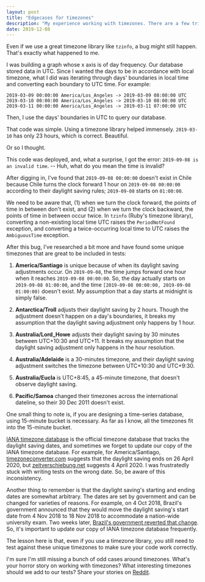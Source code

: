 ```yaml
---
layout: post
title: "Edgecases for timezones"
description: "My experience working with timezones. There are a few tricky edge cases that we should be aware of."
date: 2019-12-08
---
```


Even if we use a great timezone library like `tzinfo`, a bug might still happen. That's exactly what happened to me.

I was building a graph whose x axis is of day frequency. Our database stored data in UTC. Since I wanted the days to be in accordance with local timezone, what I did was iterating through days' boundaries in local time and converting each boundary to UTC time. For example:

```
2019-03-09 00:00:00 America/Los_Angeles -> 2019-03-09 08:00:00 UTC
2019-03-10 00:00:00 America/Los_Angeles -> 2019-03-10 08:00:00 UTC
2019-03-11 00:00:00 America/Los_Angeles -> 2019-03-11 07:00:00 UTC
```

Then, I use the days' boundaries in UTC to query our database.

That code was simple. Using a timezone library helped immensely. `2019-03-10` has only 23 hours, which is correct. Beautiful.

Or so I thought.

This code was deployed, and, what a surprise, I got the error: `2019-09-08 is an invalid time`. -- Huh, what do you mean the time is invalid?

After digging in, I've found that `2019-09-08 00:00:00` doesn't exist in Chile because Chile turns the clock forward 1 hour on `2019-09-08 00:00:00` according to their daylight saving rules; `2019-09-08` starts on `01:00:00`.

We need to be aware that, (1) when we turn the clock forward, the points of time in between don't exist, and (2) when we turn the clock backward, the points of time in between occur twice. In `tzinfo` (Ruby's timezone library), converting a non-existing local time UTC raises the `PeriodNotFound` exception, and converting a twice-occurring local time to UTC raises the `AmbiguousTime` exception.

After this bug, I've researched a bit more and have found some unique timezones that are great to be included in tests:

1. __America/Santiago__ is unique because of when its daylight saving adjustments occur. On `2019-09-08`, the time jumps forward one hour when it reaches `2019-09-08 00:00:00`. So, the day actually starts on `2019-09-08 01:00:00`, and the time `[2019-09-08 00:00:00, 2019-09-08 01:00:00)` doesn't exist. My assumption that a day starts at midnight is simply false.

2. __Antarctica/Troll__ adjusts their daylight saving by 2 hours. Though the adjustment doesn't happen on a day's boundaries, it breaks my assumption that the daylight saving adjustment only happens by 1 hour.

3. __Australia/Lord_Howe__ adjusts their daylight saving by 30 minutes between UTC+10:30 and UTC+11. It breaks my assumption that the daylight saving adjustment only happens in the hour resolution.

4. __Australia/Adelaide__ is a 30-minutes timezone, and their daylight saving adjustment switches the timezone between UTC+10:30 and UTC+9:30.

5. __Australia/Eucla__ is UTC+8:45, a 45-minute timezone, that doesn't observe daylight saving.

6. __Pacific/Samoa__ changed their timezones across the international dateline, so their 30 Dec 2011 doesn't exist.

One small thing to note is, if you are designing a time-series database, using 15-minute bucket is necessary. As far as I know, all the timezones fit into the 15-minute bucket.

[IANA timezone database](https://www.iana.org/time-zones) is the official timezone database that tracks the daylight saving dates, and sometimes we forget to update our copy of the IANA timezone database. For example, for America/Santiago, [timezoneconverter.com](http://www.timezoneconverter.com/cgi-bin/zoneinfo?tz=America/Santiago) suggests that the daylight saving ends on 26 April 2020, but [zeitverschiebung.net](https://www.zeitverschiebung.net/en/timezone/america--santiago) suggests 4 April 2020. I was frustratedly stuck with writing tests on the wrong date. So, be aware of this inconsistency.

Another thing to remember is that the daylight saving's starting and ending dates are somewhat arbitrary. The dates are set by government and can be changed for varieties of reasons. For example, on 4 Oct 2018, Brazil's government announced that they would move the daylight saving's start date from 4 Nov 2018 to 18 Nov 2018 to accommodate a nation-wide university exam. Two weeks later, [Brazil's government reverted that change](https://www.timeanddate.com/news/time/brazil-postpones-dst-2018.html). So, it's important to update our copy of IANA timezone database frequently.

The lesson here is that, even if you use a timezone library, you still need to test against these unique timezones to make sure your code work correctly.

I'm sure I'm still missing a bunch of odd cases around timezones. What's your horror story on working with timezones? What interesting timezones should we add to our tests? Share your stories on [Reddit](https://www.reddit.com/r/programming/comments/e85wo4/tests_for_timezones/).

